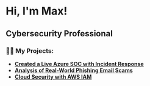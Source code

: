 # Hi, I'm Max!

## Cybersecurity Professional

### 👨‍💻 My Projects:

- **[Created a Live Azure SOC with Incident Response](https://github.com/maximillianzh/Azure-SOC)**
- **[Analysis of Real-World Phishing Email Scams](https://github.com/maximillianzh/Email-Phishing-Analysis)**
- **[Cloud Security with AWS IAM](https://github.com/maximillianzh/AWS-IAM)**
